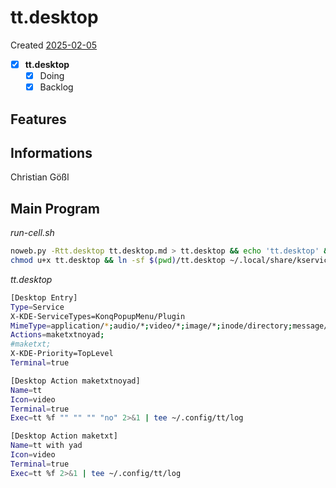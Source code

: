 # tt.desktop
Created [2025-02-05](2025-02-05)

- [x] **tt.desktop**
    - [x] Doing
    - [x] Backlog

## Features



## Informations
 Christian Gößl
## Main Program


*run-cell.sh*
```bash
noweb.py -Rtt.desktop tt.desktop.md > tt.desktop && echo 'tt.desktop' && date 
chmod u+x tt.desktop && ln -sf $(pwd)/tt.desktop ~/.local/share/kservices5/ServiceMenus/tt.desktop && echo 'fertig'
```

*tt.desktop*
```bash
[Desktop Entry]
Type=Service
X-KDE-ServiceTypes=KonqPopupMenu/Plugin
MimeType=application/*;audio/*;video/*;image/*;inode/directory;message/rfc822;text/html;text/x-tex;
Actions=maketxtnoyad;
#maketxt;
X-KDE-Priority=TopLevel
Terminal=true

[Desktop Action maketxtnoyad]
Name=tt
Icon=video
Terminal=true
Exec=tt %f "" "" "" "no" 2>&1 | tee ~/.config/tt/log

[Desktop Action maketxt]
Name=tt with yad
Icon=video
Terminal=true
Exec=tt %f 2>&1 | tee ~/.config/tt/log
```
